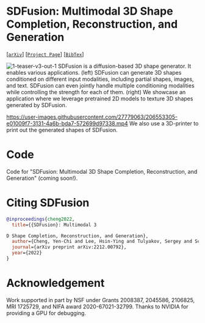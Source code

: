 # SDFusion: Multimodal 3D Shape Completion, Reconstruction, and Generation
[[`arXiv`](https://arxiv.org/abs/2203.09516)]
[[`Project Page`](https://yccyenchicheng.github.io/SDFusion/)]
[[`BibTex`](#citation)]

![1-teaser-v3-out-1](https://user-images.githubusercontent.com/27779063/206553254-582cb70f-4174-45db-a254-8c00dac4662e.png)
SDFusion is a diffusion-based 3D shape generator. It enables various applications. (left) SDFusion can generate 3D shapes conditioned on different input modalities, including partial shapes, images, and text. SDFusion can even jointly handle multiple conditioning modalities while controlling the strength for each of them. (right) We showcase an application where we leverage pretrained 2D models to texture 3D shapes generated by SDFusion.

https://user-images.githubusercontent.com/27779063/206553305-e01009f7-3131-4a6b-bda7-572699d97338.mp4
We also use a 3D-printer to print out the generated shapes of SDFusion.

# Code

Code for "SDFusion: Multimodal 3D Shape Completion, Reconstruction, and Generation" (coming soon!).

# <a name="citation"></a>Citing SDFusion

<!-- If you find this code helpful, please consider citing: -->

```BibTeX
@inproceedings{cheng2022,
  title={{SDFusion}: Multimodal 3

D Shape Completion, Reconstruction, and Generation},
  author={Cheng, Yen-Chi and Lee, Hsin-Ying and Tulyakov, Sergey and Schwing, Alex and Gui, Liangyan},
  journal={arXiv preprint arXiv:2212.00792},
  year={2022}
}
```

# Acknowledgement
Work supported in part by NSF under Grants  2008387, 2045586, 2106825, MRI 1725729, and NIFA award 2020-67021-32799. Thanks to NVIDIA for providing a GPU for debugging.
